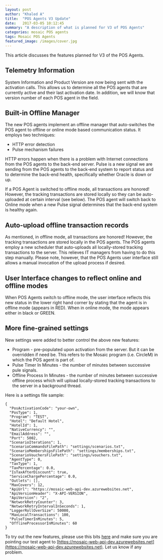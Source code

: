 ```yaml
---
layout: post
author: "Khaled A"
title:  "POS Agents V3 Update"
date:   2017-03-05 10:12:45
summary: "A description of what is planned for V3 of POS Agents"
categories: mosaic POS agents
tags: Mosaic POS Agents
featured_image: /images/cover.jpg
---
```


This article discusses the features planned for V3 of the POS Agents.   

## Telemetry Information

System Information and Product Version are now being sent with the activation calls. This allows us to determine all the POS agents that are currently active and their last activation date. In addition, we will know that version number of each POS agent in the field.

## Built-in Offline Manager

The new POS agents implement an offline manager that auto-switches the POS agent to offline or online mode based communication status. It employs two techniques:

- HTTP error detection 
- Pulse mechanism failures 

HTTP errors happen when there is a problem with Internet connections from the POS agents to the back-end server. Pulse is a new signal we are sending from the POS agents to the back-end system to report status and to determine the back-end health, specifically whether Oracle is down or up.

If a POS Agent is switched to offline mode, all transactions are honored! However, the tracking transactions are stored locally so they can be auto-uploaded at certain interval (see below). The POS agent will switch back to Online mode when a new Pulse signal determines that the back-end system is healthy again.

## Auto-upload offline transaction records

As mentioned, in offline mode, all transactions are honored! However, the tracking transactions are stored locally in the POS agents. The POS agents employ a new scheduler that auto-uploads all locally-stored tracking transactions to the server. This relieves IT managers from having to do this step manually. Please note, however, that the POS Agents user interface still allows a manual invocation of the upload process if desired. 

## User Interface changes to reflect online and offline modes

When POS Agents switch to offline mode, the user interface reflects this new status in the lower right hand corner by stating that the agent is in offline mode (appears in RED). When in online mode, the mode appears either in black or GREEN.

## More fine-grained settings

New settings were added to better control the above new features:

- Program - pre-populated upon activation from the server. But it can be overridden if need be. This refers to the Mosaic program (i.e. CircleM) in which the POS agent is part of.
- Pulse Timer In Minutes - the number of minutes between successive pule signals. 
- Offline Process In Minutes - the number of minutes between successive offline process which will upload locally-stored tracking transactions to the server in a background thread. 

Here is a settings file sample:

```
{
  "PosActivationCode": "your-own",
  "PosType": 1,
  "Program": "TEST",
  "Hotel": "Default Hotel",
  "HotelId": 1,
  "NativeCurrency": "",
  "EmailAddress": "",
  "Port": 5002,
  "ScenarioIterations": 1,
  "ScenarioCommandsFilePath": "settings/scenarios.txt",
  "ScenarioMembershipsFilePath": "settings/memberships.txt",
  "ScenarioVouchersFilePath": "settings/vouchers.txt",
  "AgentType": 0,
  "TaxType": 1,
  "TaxPercentage": 0.0,
  "IsTaxAfterDiscount": true,
  "ServiceChargePercentage": 0.0,
  "Outlets": [],
  "MaxCovers": 12,
  "ApiUrl": "https://mosaic-web-api-dev.azurewebsites.net",
  "ApiVersionHeader": "X-API-VERSION",
  "ApiVersion": "2",
  "NetworkRetryCounter": 3,
  "NetworkRetryIntervalInSeconds": 1,
  "LoggerRollOverSize": 50000,
  "MaxLocalTransactions": 100,
  "PulseTimerInMinutes": 5,
  "OfflineProcessorInMinutes": 60
}
```

To try out the new features, please use this bits [here](https://www.dropbox.com/s/x3z434i06d8m1c8/POSAgentsV3.zip?dl=0) and make sure you are pointing our test agent to [https://mosaic-web-api-dev.azurewebsites.net](https://mosaic-web-api-dev.azurewebsites.net). Let us know if any problem.

